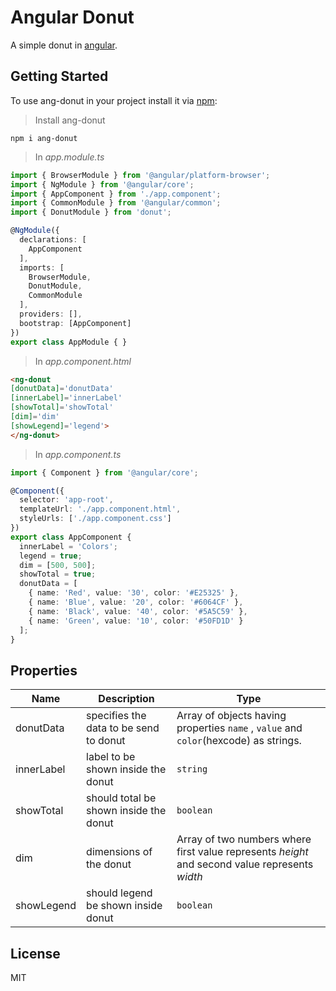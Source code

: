 # Angular Donut

A simple donut in [angular](https://angular.io/).

## Getting Started
To use ang-donut in your project install it via [npm](https://www.npmjs.com/package/ang-donut):

>Install ang-donut

`npm i ang-donut`

>In *app.module.ts*

```typescript
import { BrowserModule } from '@angular/platform-browser';
import { NgModule } from '@angular/core';
import { AppComponent } from './app.component';
import { CommonModule } from '@angular/common';
import { DonutModule } from 'donut';

@NgModule({
  declarations: [
    AppComponent
  ],
  imports: [
    BrowserModule,
    DonutModule,
    CommonModule 
  ],
  providers: [],
  bootstrap: [AppComponent]
})
export class AppModule { }
```

>In *app.component.html*

```html
<ng-donut 
[donutData]='donutData' 
[innerLabel]='innerLabel' 
[showTotal]='showTotal' 
[dim]='dim' 
[showLegend]='legend'>
</ng-donut>
```

>In *app.component.ts*

```typescript
import { Component } from '@angular/core';

@Component({
  selector: 'app-root',
  templateUrl: './app.component.html',
  styleUrls: ['./app.component.css']
})
export class AppComponent {
  innerLabel = 'Colors';
  legend = true;
  dim = [500, 500];
  showTotal = true;
  donutData = [
    { name: 'Red', value: '30', color: '#E25325' },
    { name: 'Blue', value: '20', color: '#6064CF' },
    { name: 'Black', value: '40', color: '#5A5C59' },
    { name: 'Green', value: '10', color: '#50FD1D' }
  ];
}

```
## Properties

| Name | Description |Type
| ------ | ------ |--------|
| donutData | specifies the data to be send to donut |Array of objects having properties `name` , `value` and `color`(hexcode) as strings.
| innerLabel | label to be shown inside the donut | `string` 
| showTotal | should total be shown inside the donut | `boolean`
| dim | dimensions of the donut | Array of two numbers where first value represents *height* and second value represents *width*
| showLegend |should legend be shown inside donut | `boolean`

## License
MIT